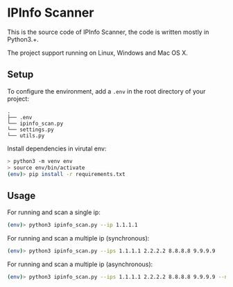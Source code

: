 # IPInfo Scanner

This is the source code of IPInfo Scanner, the code is written mostly in Python3.+.

The project support running on Linux, Windows and Mac OS X.

## Setup

To configure the environment, add a `.env` in the root directory of your
project:

```
.
├── .env
└── ipinfo_scan.py
└── settings.py
└── utils.py
```

Install dependencies in virutal env:

```bash
> python3 -m venv env
> source env/bin/activate
(env)> pip install -r requirements.txt
```

## Usage

For running and scan a single ip:

```bash
(env)> python3 ipinfo_scan.py --ip 1.1.1.1
```

For running and scan a multiple ip (synchronous):

```bash
(env)> python3 ipinfo_scan.py --ips 1.1.1.1 2.2.2.2 8.8.8.8 9.9.9.9
```

For running and scan a multiple ip (asynchronous):

```bash
(env)> python3 ipinfo_scan.py --ips 1.1.1.1 2.2.2.2 8.8.8.8 9.9.9.9 --no-async
```
